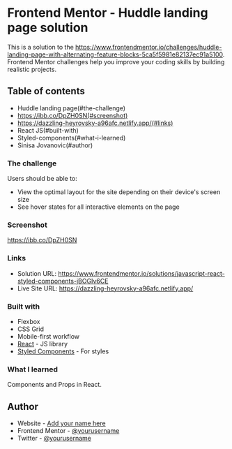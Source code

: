 # Frontend Mentor - Huddle landing page solution

This is a solution to the https://www.frontendmentor.io/challenges/huddle-landing-page-with-alternating-feature-blocks-5ca5f5981e82137ec91a5100. Frontend Mentor challenges help you improve your coding skills by building realistic projects. 

## Table of contents

  - Huddle landing page(#the-challenge)
  - https://ibb.co/DpZH0SN(#screenshot)
  - https://dazzling-heyrovsky-a96afc.netlify.app/(#links)
  - React JS(#built-with)
  - Styled-components(#what-i-learned)
  - Sinisa Jovanovic(#author)

### The challenge

Users should be able to:

- View the optimal layout for the site depending on their device's screen size
- See hover states for all interactive elements on the page

### Screenshot

https://ibb.co/DpZH0SN

### Links

- Solution URL: https://www.frontendmentor.io/solutions/javascript-react-styled-components-jBOGIv6CE
- Live Site URL: https://dazzling-heyrovsky-a96afc.netlify.app/

### Built with

- Flexbox
- CSS Grid
- Mobile-first workflow
- [React](https://reactjs.org/) - JS library
- [Styled Components](https://styled-components.com/) - For styles

### What I learned

Components and Props in React.


## Author

- Website - [Add your name here](https://www.your-site.com)
- Frontend Mentor - [@yourusername](https://www.frontendmentor.io/profile/yourusername)
- Twitter - [@yourusername](https://www.twitter.com/yourusername)


